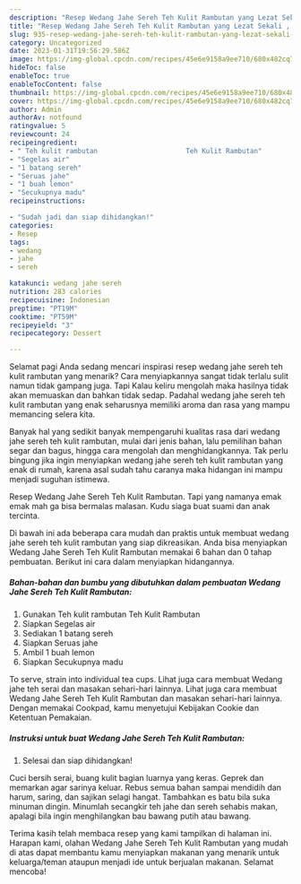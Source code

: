 ```yaml
---
description: "Resep Wedang Jahe Sereh Teh Kulit Rambutan yang Lezat Sekali , Mantap"
title: "Resep Wedang Jahe Sereh Teh Kulit Rambutan yang Lezat Sekali , Mantap"
slug: 935-resep-wedang-jahe-sereh-teh-kulit-rambutan-yang-lezat-sekali-mantap
category: Uncategorized
date: 2023-01-31T19:56:29.586Z
image: https://img-global.cpcdn.com/recipes/45e6e9158a9ee710/680x482cq70/wedang-jahe-sereh-teh-kulit-rambutan-foto-resep-utama.jpg
hideToc: false
enableToc: true
enableTocContent: false
thumbnail: https://img-global.cpcdn.com/recipes/45e6e9158a9ee710/680x482cq70/wedang-jahe-sereh-teh-kulit-rambutan-foto-resep-utama.jpg
cover: https://img-global.cpcdn.com/recipes/45e6e9158a9ee710/680x482cq70/wedang-jahe-sereh-teh-kulit-rambutan-foto-resep-utama.jpg
author: Admin
authorAv: notfound
ratingvalue: 5
reviewcount: 24
recipeingredient:
- " Teh kulit rambutan                      Teh Kulit Rambutan"
- "Segelas air"
- "1 batang sereh"
- "Seruas jahe"
- "1 buah lemon"
- "Secukupnya madu"
recipeinstructions:

- "Sudah jadi dan siap dihidangkan!"
categories:
- Resep
tags:
- wedang
- jahe
- sereh

katakunci: wedang jahe sereh 
nutrition: 283 calories
recipecuisine: Indonesian
preptime: "PT19M"
cooktime: "PT59M"
recipeyield: "3"
recipecategory: Dessert

---
```



Selamat pagi Anda sedang mencari inspirasi resep wedang jahe sereh teh kulit rambutan yang menarik? Cara menyiapkannya sangat tidak terlalu sulit namun tidak gampang juga. Tapi Kalau keliru mengolah maka hasilnya tidak akan memuaskan dan bahkan tidak sedap. Padahal wedang jahe sereh teh kulit rambutan yang enak seharusnya memiliki aroma dan rasa yang mampu memancing selera kita.


Banyak hal yang sedikit banyak mempengaruhi kualitas rasa dari wedang jahe sereh teh kulit rambutan, mulai dari jenis bahan, lalu pemilihan bahan segar dan bagus, hingga cara mengolah dan menghidangkannya. Tak perlu bingung jika ingin menyiapkan wedang jahe sereh teh kulit rambutan yang enak di rumah, karena asal sudah tahu caranya maka hidangan ini mampu menjadi suguhan istimewa.

Resep Wedang Jahe Sereh Teh Kulit Rambutan. Tapi yang namanya emak emak mah ga bisa bermalas malasan. Kudu siaga buat suami dan anak tercinta.


Di bawah ini ada beberapa cara mudah dan praktis untuk membuat wedang jahe sereh teh kulit rambutan yang siap dikreasikan. Anda bisa menyiapkan Wedang Jahe Sereh Teh Kulit Rambutan memakai 6 bahan dan 0 tahap pembuatan. Berikut ini cara dalam menyiapkan hidangannya.

<!--inarticleads1-->

##### Bahan-bahan dan bumbu yang dibutuhkan dalam pembuatan Wedang Jahe Sereh Teh Kulit Rambutan:

1. Gunakan  Teh kulit rambutan                      Teh Kulit Rambutan
1. Siapkan Segelas air
1. Sediakan 1 batang sereh
1. Siapkan Seruas jahe
1. Ambil 1 buah lemon
1. Siapkan Secukupnya madu


To serve, strain into individual tea cups. Lihat juga cara membuat Wedang jahe teh serai dan masakan sehari-hari lainnya. Lihat juga cara membuat Wedang Jahe Sereh Teh Kulit Rambutan dan masakan sehari-hari lainnya. Dengan memakai Cookpad, kamu menyetujui Kebijakan Cookie dan Ketentuan Pemakaian. 

<!--inarticleads2-->

##### Instruksi untuk buat Wedang Jahe Sereh Teh Kulit Rambutan:


1. Selesai dan siap dihidangkan!

Cuci bersih serai, buang kulit bagian luarnya yang keras. Geprek dan memarkan agar sarinya keluar. Rebus semua bahan sampai mendidih dan harum, saring, dan sajikan selagi hangat. Tambahkan es batu bila suka minuman dingin. Minumlah secangkir teh jahe dan sereh sehabis makan, apalagi bila ingin menghilangkan bau bawang putih atau bawang. 

Terima kasih telah membaca resep yang kami tampilkan di halaman ini. Harapan kami, olahan Wedang Jahe Sereh Teh Kulit Rambutan yang mudah di atas dapat membantu kamu menyiapkan makanan yang menarik untuk keluarga/teman ataupun menjadi ide untuk berjualan makanan. Selamat mencoba!
